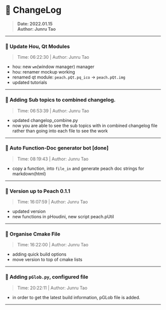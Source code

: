 # :hammer: ChangeLog
> __Date: 2022.01.15__<br>
> __Author: Junru Tao__<br>
---

### :electric_plug: Update Hou, Qt Modules
> Time: 06:22:30 | Author: Junru Tao
- hou: new `wm`(window manager) manager
- hou: renamer mockup working
- renamed qt module: `peach.pQt.pq_ico` &rarr; `peach.pQt.img`
- updated tutorials

---


### :electric_plug: Adding Sub topics to combined changelog.
> Time: 06:53:39 | Author: Junru Tao
- updated changelop_combine.py
- now you are able to see the sub topics with in combined changelog file rather than going into each file to see the work

---


### :electric_plug: Auto Function-Doc generator bot [done]
> Time: 08:19:43 | Author: Junru Tao
- copy a function, into `file_in` and generate peach doc strings for markdown(html)

---

### :electric_plug: Version up to Peach 0.1.1
> Time: 16:07:59 | Author: Junru Tao
- updated version
- new functions in pHoudini, new script peach.pUtil

---


### :electric_plug: Organise Cmake File
> Time: 16:22:00 | Author: Junru Tao
- adding quick build options
- move version to top of cmake lists

---


### :electric_plug: Adding `pGlob.py`, configured file
> Time: 20:22:11 | Author: Junru Tao
- in order to get the latest build information, pGLob file is added.

---


